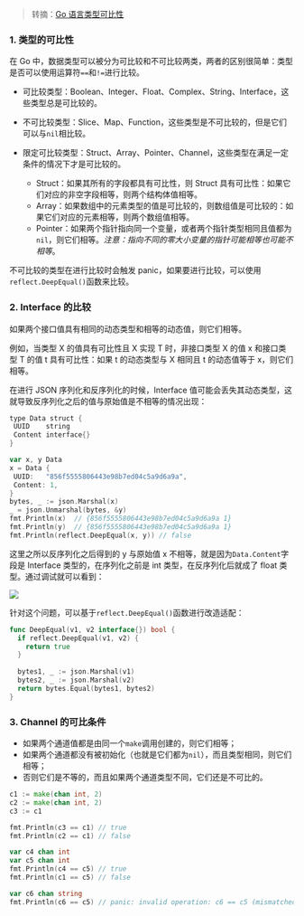 > 转摘：[Go 语言类型可比性](https://mp.weixin.qq.com/s/_a5kd6bBMEToCPZNR7D4Pw)

### 1. 类型的可比性

在 Go 中，数据类型可以被分为可比较和不可比较两类，两者的区别很简单：类型是否可以使用运算符`==`和`!=`进行比较。

* 可比较类型：Boolean、Integer、Float、Complex、String、Interface，这些类型总是可比较的。

* 不可比较类型：Slice、Map、Function，这些类型是不可比较的，但是它们可以与`nil`相比较。

* 限定可比较类型：Struct、Array、Pointer、Channel，这些类型在满足一定条件的情况下才是可比较的。

    - Struct：如果其所有的字段都具有可比性，则 Struct 具有可比性：如果它们对应的非空字段相等，则两个结构体值相等。
    - Array：如果数组中的元素类型的值是可比较的，则数组值是可比较的：如果它们对应的元素相等，则两个数组值相等。
    - Pointer：如果两个指针指向同一个变量，或者两个指针类型相同且值都为`nil`，则它们相等。*注意：指向不同的零大小变量的指针可能相等也可能不相等*。

不可比较的类型在进行比较时会触发 panic，如果要进行比较，可以使用`reflect.DeepEqual()`函数来比较。

### 2. Interface 的比较

如果两个接口值具有相同的动态类型和相等的动态值，则它们相等。

例如，当类型 X 的值具有可比性且 X 实现 T 时，非接口类型 X 的值 x 和接口类型 T 的值 t 具有可比性：如果 t 的动态类型与 X 相同且 t 的动态值等于 x，则它们相等。

在进行 JSON 序列化和反序列化的时候，Interface 值可能会丢失其动态类型，这就导致反序列化之后的值与原始值是不相等的情况出现：

```go
type Data struct {
 UUID    string
 Content interface{}
}

var x, y Data
x = Data {
 UUID:   "856f5555806443e98b7ed04c5a9d6a9a",
 Content: 1,
}
bytes, _ := json.Marshal(x)
_ = json.Unmarshal(bytes, &y)
fmt.Println(x)  // {856f5555806443e98b7ed04c5a9d6a9a 1}
fmt.Println(y)  // {856f5555806443e98b7ed04c5a9d6a9a 1}
fmt.Println(reflect.DeepEqual(x, y)) // false
```

这里之所以反序列化之后得到的 y 与原始值 x 不相等，就是因为`Data.Content`字段是 Interface 类型的，在序列化之前是 int 类型，在反序列化后就成了 float 类型。通过调试就可以看到：

![](http://cnd.qiniu.lin07ux.cn/markdown/1637152934082-35e7e39e45bc.jpg)

针对这个问题，可以基于`reflect.DeepEqual()`函数进行改造适配：

```go
func DeepEqual(v1, v2 interface{}) bool {
  if reflect.DeepEqual(v1, v2) {
    return true
  }
  
  bytes1, _ := json.Marshal(v1)
  bytes2, _ := json.Marshal(v2)
  return bytes.Equal(bytes1, bytes2)
}
```

### 3. Channel 的可比条件

* 如果两个通道值都是由同一个`make`调用创建的，则它们相等；
* 如果两个通道都没有被初始化（也就是它们都为`nil`），而且类型相同，则它们相等；
* 否则它们是不等的，而且如果两个通道类型不同，它们还是不可比的。

```go
c1 := make(chan int, 2)
c2 := make(chan int, 2)
c3 := c1

fmt.Println(c3 == c1) // true
fmt.Println(c2 == c1) // false

var c4 chan int
var c5 chan int
fmt.Println(c4 == c5) // true
fmt.Println(c1 == c5) // false

var c6 chan string
fmt.Println(c6 == c5) // panic: invalid operation: c6 == c5 (mismatched types chan string and chan int)
```


